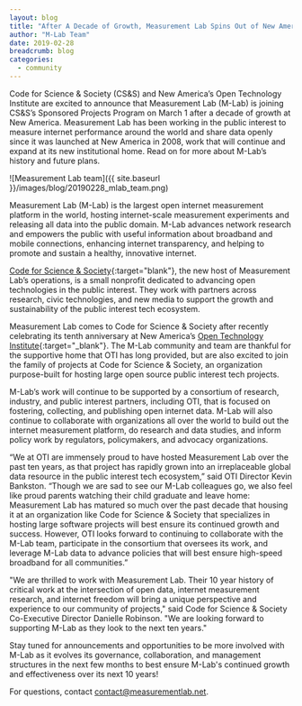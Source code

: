 ```yaml
---
layout: blog
title: "After A Decade of Growth, Measurement Lab Spins Out of New America to Join Code for Science & Society"
author: "M-Lab Team"
date: 2019-02-28
breadcrumb: blog
categories:
  - community
---
```


Code for Science & Society (CS&S) and New America’s Open Technology Institute are excited to announce that Measurement Lab  (M-Lab) is joining CS&S’s Sponsored Projects Program on March 1 after a decade of growth at New America. Measurement Lab has been working in the public interest to measure internet performance around the world and share data openly since it was launched at New America in 2008, work that will continue and expand at its new institutional home. Read on for more about M-Lab’s history and future plans.
<!--more-->

![Measurement Lab team]({{ site.baseurl }}/images/blog/20190228_mlab_team.png)

Measurement Lab (M-Lab) is the largest open internet measurement platform in the world, hosting internet-scale measurement experiments and releasing all data into the public domain. M-Lab advances network research and empowers the public with useful information about broadband and mobile connections, enhancing internet transparency, and helping to promote and sustain a healthy, innovative internet.

[Code for Science & Society](https://codeforscience.org/){:target="blank"}, the new host of Measurement Lab’s operations, is a small nonprofit dedicated to advancing open technologies in the public interest. They work with partners across research, civic technologies, and new media to support the growth and sustainability of the public interest tech ecosystem.

Measurement Lab comes to Code for Science & Society after recently celebrating its tenth anniversary at New America’s [Open Technology Institute](https://www.newamerica.org/oti/){:target="_blank"}. The M-Lab community and team are thankful for the supportive home that OTI has long provided, but are also excited to join the family of projects at Code for Science & Society, an organization purpose-built for hosting large open source public interest tech projects.

M-Lab’s work will continue to be supported by a consortium of research, industry, and public interest partners, including OTI, that is focused on fostering, collecting, and publishing open internet data. M-Lab will also continue to collaborate with organizations all over the world to build out the internet measurement platform, do research and data studies, and inform policy work by regulators, policymakers, and advocacy organizations.

“We at OTI are immensely proud to have hosted Measurement Lab over the past ten years, as that project has rapidly grown into an irreplaceable global data resource in the public interest tech ecosystem,” said OTI Director Kevin Bankston. “Though we are sad to see our M-Lab colleagues go, we also feel like proud parents watching their child graduate and leave home: Measurement Lab has matured so much over the past decade that housing it at an organization like Code for Science & Society that specializes in hosting large software projects will best ensure its continued growth and success. However, OTI looks forward to continuing to collaborate with the M-Lab team, participate in the consortium that oversees its work, and leverage M-Lab data to advance policies that will best ensure high-speed broadband for all communities.”

"We are thrilled to work with Measurement Lab. Their 10 year history of critical work at the intersection of open data, internet measurement research, and internet freedom will bring a unique perspective and experience to our community of projects," said Code for Science & Society Co-Executive Director Danielle Robinson. "We are looking forward to supporting M-Lab as they look to the next ten years."

Stay tuned for announcements and opportunities to be more involved with M-Lab as it evolves its governance, collaboration, and management structures in the next few months to best ensure M-Lab's continued growth and effectiveness over its next 10 years!

For questions, contact [contact@measurementlab.net](mailto:contact@measurementlab.net).
